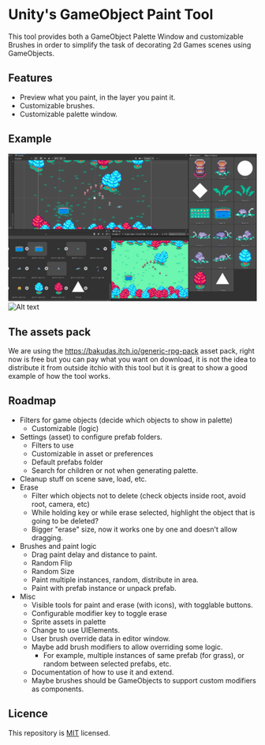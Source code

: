 # Unity's GameObject Paint Tool 

This tool provides both a GameObject Palette Window and customizable Brushes in order to simplify the task of decorating 2d Games scenes using GameObjects.

## Features

 * Preview what you paint, in the layer you paint it.
 * Customizable brushes.
 * Customizable palette window.

## Example 

![Alt text](Images/palette_example.gif?raw=true "Example 1")
![Alt text](Images/palette_example2.gif?raw=true "Example 2")

## The assets pack 

We are using the https://bakudas.itch.io/generic-rpg-pack asset pack, right now is free but you can pay what you want on download, it is not the idea to distribute it from outside itchio with this tool but it is great to show a good example of how the tool works.

## Roadmap

* Filters for game objects (decide which objects to show in palette)
  - Customizable (logic)
* Settings (asset) to configure prefab folders.
  - Filters to use
  - Customizable in asset or preferences
  - Default prefabs folder
  - Search for children or not when generating palette.
* Cleanup stuff on scene save, load, etc.
* Erase
  - Filter which objects not to delete (check objects inside root, avoid root, camera, etc)
  - While holding key or while erase selected, highlight the object that is going to be deleted?
  - Bigger "erase" size, now it works one by one and doesn't allow dragging.
* Brushes and paint logic
  - Drag paint delay and distance to paint.
  - Random Flip
  - Random Size
  - Paint multiple instances, random, distribute in area.
  - Paint with prefab instance or unpack prefab.
* Misc
  - Visible tools for paint and erase (with icons), with togglable buttons.
  - Configurable modifier key to toggle erase
  - Sprite assets in palette
  - Change to use UIElements.
  - User brush override data in editor window.
  - Maybe add brush modifiers to allow overriding some logic.
    - For example, multiple instances of same prefab (for grass), or random between selected prefabs, etc.
  - Documentation of how to use it and extend.
  - Maybe brushes should be GameObjects to support custom modifiers as components.

## Licence 

This repository is [MIT](./LICENSE.md) licensed.